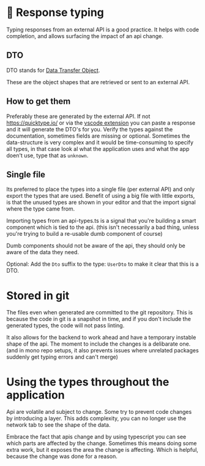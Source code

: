# 💬 Response typing

Typing responses from an external API is a good practice. It helps with code completion, and allows surfacing the impact of an api change.

## DTO

DTO stands for [Data Transfer Object](https://en.wikipedia.org/wiki/Data_transfer_object).

These are the object shapes that are retrieved or sent to an external API.

## How to get them

Preferably these are generated by the external API.
If not https://quicktype.io/ or via the [vscode extension](https://marketplace.visualstudio.com/items?itemName=quicktype.quicktype) you can paste a response and it will generate the DTO's for you.
Verify the types against the documentation, sometimes fields are missing or optional.
Sometimes the data-structure is very complex and it would be time-consuming to specify all types, in that case look al what the application uses and what the app doen't use, type that as `unknown`.

## Single file

Its preferred to place the types into a single file (per external API) and only export the types that are used.
Benefit of using a big file with little exports, is that the unused types are shown in your editor and that the import signal where the type came from.

Importing types from an api-types.ts is a signal that you're building a smart component which is tied to the api.
(this isn't necessarily a bad thing, unless you're trying to build a re-usable dumb component of course)

Dumb components should not be aware of the api, they should only be aware of the data they need.

Optional: Add the `Dto` suffix to the type: `UserDto` to make it clear that this is a DTO.

# Stored in git

The files even when generated are committed to the git repository.
This is because the code in git is a snapshot in time, and if you don't include the generated types, the code will not pass linting.

It also allows for the backend to work ahead and have a temporary instable shape of the api.
The moment to include the changes is a delibarate one.
(and in mono repo setups, it also prevents issues where unrelated packages suddenly get typing errors and can't merge)

# Using the types throughout the application

Api are volatile and subject to change. Some try to prevent code changes by introducing a layer.
This adds complexity, you can no longer use the network tab to see the shape of the data.

Embrace the fact that apis change and by using typescript you can see which parts are affected by the change.
Sometimes this means doing some extra work, but it exposes the area the change is affecting.
Which is helpful, because the change was done for a reason.
